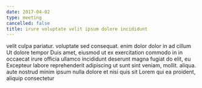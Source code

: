 ```yaml
---
date: 2017-04-02
type: meeting
cancelled: false
title: irure voluptate velit ipsum dolore incididunt
---
```

velit culpa pariatur. voluptate sed consequat. enim dolor dolor in ad cillum Ut dolore tempor Duis amet, eiusmod ut ex exercitation commodo in in occaecat irure officia ullamco incididunt deserunt magna fugiat do elit, eu Excepteur labore reprehenderit adipiscing ut sunt sint veniam, mollit. aliqua. aute nostrud minim ipsum nulla dolore et nisi quis sit Lorem qui ea proident, aliquip consectetur